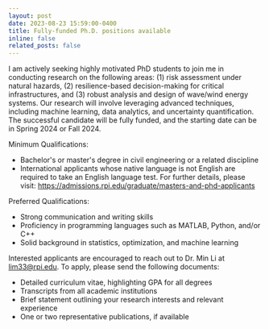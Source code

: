 ```yaml
---
layout: post
date: 2023-08-23 15:59:00-0400
title: Fully-funded Ph.D. positions available
inline: false
related_posts: false
---
```


I am actively seeking highly motivated PhD students to join me in conducting research on the following areas: (1) risk assessment under natural hazards, (2) resilience-based decision-making for critical infrastructures, and (3) robust analysis and design of wave/wind energy systems. Our research will involve leveraging advanced techniques, including machine learning, data analytics, and uncertainty quantification. The successful candidate will be fully funded, and the starting date can be in Spring 2024 or Fall 2024.

Minimum Qualifications:
-	Bachelor's or master's degree in civil engineering or a related discipline
-	International applicants whose native language is not English are required to take an English language test. For further details, please visit: https://admissions.rpi.edu/graduate/masters-and-phd-applicants

Preferred Qualifications:
-	Strong communication and writing skills
-	Proficiency in programming languages such as MATLAB, Python, and/or C++
-	Solid background in statistics, optimization, and machine learning

Interested applicants are encouraged to reach out to Dr. Min Li at lim33@rpi.edu. To apply, please send the following documents:
-	Detailed curriculum vitae, highlighting GPA for all degrees
-	Transcripts from all academic institutions
-	Brief statement outlining your research interests and relevant experience
-	One or two representative publications, if available


